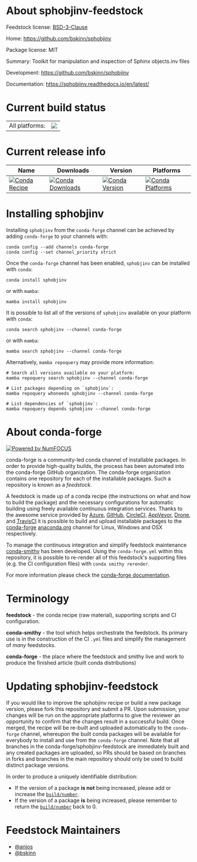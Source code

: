About sphobjinv-feedstock
=========================

Feedstock license: [BSD-3-Clause](https://github.com/conda-forge/sphobjinv-feedstock/blob/main/LICENSE.txt)

Home: https://github.com/bskinn/sphobjinv

Package license: MIT

Summary: Toolkit for manipulation and inspection of Sphinx objects.inv files

Development: https://github.com/bskinn/sphobjinv

Documentation: https://sphobjinv.readthedocs.io/en/latest/

Current build status
====================


<table><tr><td>All platforms:</td>
    <td>
      <a href="https://dev.azure.com/conda-forge/feedstock-builds/_build/latest?definitionId=18151&branchName=main">
        <img src="https://dev.azure.com/conda-forge/feedstock-builds/_apis/build/status/sphobjinv-feedstock?branchName=main">
      </a>
    </td>
  </tr>
</table>

Current release info
====================

| Name | Downloads | Version | Platforms |
| --- | --- | --- | --- |
| [![Conda Recipe](https://img.shields.io/badge/recipe-sphobjinv-green.svg)](https://anaconda.org/conda-forge/sphobjinv) | [![Conda Downloads](https://img.shields.io/conda/dn/conda-forge/sphobjinv.svg)](https://anaconda.org/conda-forge/sphobjinv) | [![Conda Version](https://img.shields.io/conda/vn/conda-forge/sphobjinv.svg)](https://anaconda.org/conda-forge/sphobjinv) | [![Conda Platforms](https://img.shields.io/conda/pn/conda-forge/sphobjinv.svg)](https://anaconda.org/conda-forge/sphobjinv) |

Installing sphobjinv
====================

Installing `sphobjinv` from the `conda-forge` channel can be achieved by adding `conda-forge` to your channels with:

```
conda config --add channels conda-forge
conda config --set channel_priority strict
```

Once the `conda-forge` channel has been enabled, `sphobjinv` can be installed with `conda`:

```
conda install sphobjinv
```

or with `mamba`:

```
mamba install sphobjinv
```

It is possible to list all of the versions of `sphobjinv` available on your platform with `conda`:

```
conda search sphobjinv --channel conda-forge
```

or with `mamba`:

```
mamba search sphobjinv --channel conda-forge
```

Alternatively, `mamba repoquery` may provide more information:

```
# Search all versions available on your platform:
mamba repoquery search sphobjinv --channel conda-forge

# List packages depending on `sphobjinv`:
mamba repoquery whoneeds sphobjinv --channel conda-forge

# List dependencies of `sphobjinv`:
mamba repoquery depends sphobjinv --channel conda-forge
```


About conda-forge
=================

[![Powered by
NumFOCUS](https://img.shields.io/badge/powered%20by-NumFOCUS-orange.svg?style=flat&colorA=E1523D&colorB=007D8A)](https://numfocus.org)

conda-forge is a community-led conda channel of installable packages.
In order to provide high-quality builds, the process has been automated into the
conda-forge GitHub organization. The conda-forge organization contains one repository
for each of the installable packages. Such a repository is known as a *feedstock*.

A feedstock is made up of a conda recipe (the instructions on what and how to build
the package) and the necessary configurations for automatic building using freely
available continuous integration services. Thanks to the awesome service provided by
[Azure](https://azure.microsoft.com/en-us/services/devops/), [GitHub](https://github.com/),
[CircleCI](https://circleci.com/), [AppVeyor](https://www.appveyor.com/),
[Drone](https://cloud.drone.io/welcome), and [TravisCI](https://travis-ci.com/)
it is possible to build and upload installable packages to the
[conda-forge](https://anaconda.org/conda-forge) [anaconda.org](https://anaconda.org/)
channel for Linux, Windows and OSX respectively.

To manage the continuous integration and simplify feedstock maintenance
[conda-smithy](https://github.com/conda-forge/conda-smithy) has been developed.
Using the ``conda-forge.yml`` within this repository, it is possible to re-render all of
this feedstock's supporting files (e.g. the CI configuration files) with ``conda smithy rerender``.

For more information please check the [conda-forge documentation](https://conda-forge.org/docs/).

Terminology
===========

**feedstock** - the conda recipe (raw material), supporting scripts and CI configuration.

**conda-smithy** - the tool which helps orchestrate the feedstock.
                   Its primary use is in the construction of the CI ``.yml`` files
                   and simplify the management of *many* feedstocks.

**conda-forge** - the place where the feedstock and smithy live and work to
                  produce the finished article (built conda distributions)


Updating sphobjinv-feedstock
============================

If you would like to improve the sphobjinv recipe or build a new
package version, please fork this repository and submit a PR. Upon submission,
your changes will be run on the appropriate platforms to give the reviewer an
opportunity to confirm that the changes result in a successful build. Once
merged, the recipe will be re-built and uploaded automatically to the
`conda-forge` channel, whereupon the built conda packages will be available for
everybody to install and use from the `conda-forge` channel.
Note that all branches in the conda-forge/sphobjinv-feedstock are
immediately built and any created packages are uploaded, so PRs should be based
on branches in forks and branches in the main repository should only be used to
build distinct package versions.

In order to produce a uniquely identifiable distribution:
 * If the version of a package **is not** being increased, please add or increase
   the [``build/number``](https://docs.conda.io/projects/conda-build/en/latest/resources/define-metadata.html#build-number-and-string).
 * If the version of a package **is** being increased, please remember to return
   the [``build/number``](https://docs.conda.io/projects/conda-build/en/latest/resources/define-metadata.html#build-number-and-string)
   back to 0.

Feedstock Maintainers
=====================

* [@anjos](https://github.com/anjos/)
* [@bskinn](https://github.com/bskinn/)

